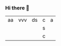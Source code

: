 ### Hi there 👋

<!--
**onAuspicious/onAuspicious** is a ✨ _special_ ✨ repository because its `README.md` (this file) appears on your GitHub profile.

Here are some ideas to get you started:

- 🔭 I’m currently working on ...
- 🌱 I’m currently learning ...
- 👯 I’m looking to collaborate on ...
- 🤔 I’m looking for help with ...
- 💬 Ask me about ...
- 📫 How to reach me: ...
- 😄 Pronouns: ...
- ⚡ Fun fact: ...
-->

|   |   |   |   |   |
|---|---|---|---|---|
| aa  |   vvv|  ds | c  |   a|
|   |   |   |   s|   |
|   |   |   |  c |   |

